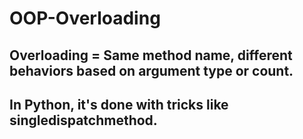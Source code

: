 # OOP-Overloading
## Overloading = Same method name, different behaviors based on argument type or count.
## In Python, it's done with tricks like singledispatchmethod.
